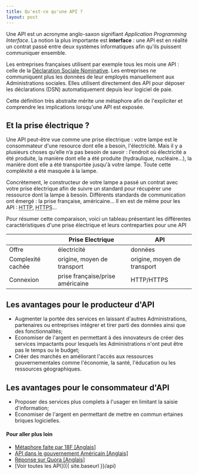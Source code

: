 ```yaml
---
title: Qu'est-ce qu'une API ?
layout: post
---
```


Une API est un acronyme anglo-saxon signifiant *Application Programming Interface*. La notion la plus importante est **interface** : une API est en réalité un contrat passé entre deux systèmes informatiques afin qu'ils puissent communiquer ensemble.

Les entreprises françaises utilisent par exemple tous les mois une API&nbsp;: celle de la [Déclaration Sociale Nominative](http://www.dsn-info.fr/api-dsn.htm). Les entreprises ne communiquent plus les données de leur employés manuellement aux Administrations sociales. Elles utilisent directement des API pour déposer les déclarations (DSN) automatiquement depuis leur logiciel de paie.

Cette définition très abstraite mérite une métaphore afin de l'expliciter et comprendre les implications lorsqu'une API est exposée.

## Et la prise électrique ?

Une API peut-être vue comme une prise électrique&nbsp;:  votre lampe est le consommateur d'une resource dont elle a besoin, l'électricité. Mais il y a plusieurs choses qu’elle n’a pas besoin de savoir&nbsp;: l'endroit où électricité a été produite, la manière dont elle a été produite (hydraulique, nucléaire&hellip;), la manière dont elle a été transportée jusqu'à votre lampe. Toute cette compléxité a été masquée à la lampe.

Concrètement, le constructeur de votre lampe a passé un contrat avec votre prise électrique afin de suivre un standard pour récupérer une ressource dont la lampe à besoin. Différents standards de communication ont émergé&nbsp;: la prise française, américaine&hellip; Il en est de même pour les API&nbsp;: <abbr title="Hypertext Transfer Protocol">HTTP</abbr>, <abbr  title="Hypertext Transfer Protocol Secure">HTTPS</abbr>&hellip;

Pour résumer cette comparaison, voici un tableau présentant les différentes caractéristiques d'une prise électrique et leurs contreparties pour une API

|                    | Prise Electrique                 | API                                       |
|--------------------|----------------------------------|-------------------------------------------|
| Offre              | électricité                      | données                                   |
| Complexité cachée  | origine, moyen de transport      | origine, moyen de transport               |
| Connexion          | prise française/prise américaine | HTTP/HTTPS                                |

## Les avantages pour le producteur d'API

  * Augmenter la portée des services en laissant d'autres Administrations, partenaires ou entreprises intégrer et tirer parti des données ainsi que des fonctionnalités;
  * Economiser de l'argent en permettant à des innovateurs de créer des services impactants pour lesquels les Administrations n'ont peut être pas le temps ou le budget;
  * Créer des marchés en améliorant l'accès aux ressources gouvernementales comme l'économie, la santé, l'éducation ou les ressources géographiques.

## Les avantages pour le consommateur d'API

  * Proposer des services plus complets à l'usager en limitant la saisie d'information;
  * Economiser de l'argent en permettant de mettre en commun ertaines briques logicielles.

#### Pour aller plus loin

  * [Métaphore faite par 18F [Anglais]](https://18f.gsa.gov/2016/04/22/what-is-an-api/)
  * [API dans le gouvernement Américain [Anglais]](https://www.digitalgov.gov/2013/04/30/apis-in-government/)
  * [Réponse sur Quora [Anglais]](https://www.quora.com/What-is-an-API-4)
  * [Voir toutes les API]({{ site.baseurl }}/api)
